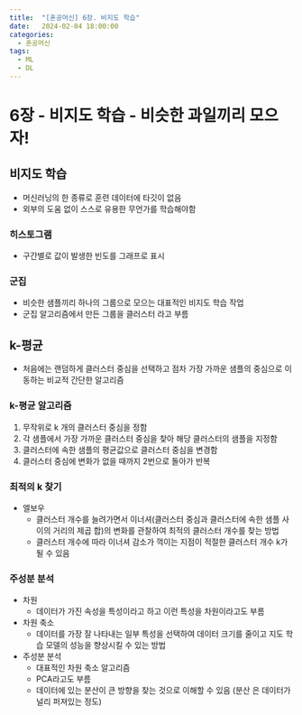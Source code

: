 ```yaml
---
title:  "[혼공머신] 6장. 비지도 학습"
date:   2024-02-04 18:00:00
categories:
  - 혼공머신
tags:
  - ML
  - DL
---
```

# 6장 - 비지도 학습 - 비슷한 과일끼리 모으자!

## 비지도 학습
- 머신러닝의 한 종류로 훈련 데이터에 타깃이 없음
- 외부의 도움 없이 스스로 유용한 무언가를 학습해야함

### 히스토그램
- 구간별로 값이 발생한 빈도를 그래프로 표시

### 군집
- 비슷한 샘플끼리 하나의 그룹으로 모으는 대표적인 비지도 학습 작업
- 군집 알고리즘에서 만든 그룹을 클러스터 라고 부름

## k-평균
- 처음에는 랜덤하게 클러스터 중심을 선택하고 점차 가장 가까운 샘플의 중심으로 이동하는 비교적 간단한 알고리즘

### k-평균 알고리즘
1. 무작위로 k 개의 클러스터 중심을 정함
2. 각 샘플에서 가장 가까운 클러스터 중심을 찾아 해당 클러스터의 샘플을 지정함
3. 클러스터에 속한 샘플의 평균값으로 클러스터 중심을 변경함
4. 클러스터 중심에 변화가 없을 때까지 2번으로 돌아가 반복

### 최적의 k 찾기
- 엘보우
  - 클러스터 개수를 늘려가면서 이너셔(클러스터 중심과 클러스터에 속한 샘플 사이의 거리의 제곱 합)의 변화를 관찰하여 최적의 클러스터 개수를 찾는 방법
  - 클러스터 개수에 따라 이너셔 감소가 꺽이는 지점이 적절한 클러스터 개수 k가 될 수 있음
### 주성분 분석
- 차원
  - 데이터가 가진 속성을 특성이라고 하고 이런 특성을 차원이라고도 부름
- 차원 축소
  - 데이터를 가장 잘 나타내는 일부 특성을 선택하여 데이터 크기를 줄이고 지도 학습 모델의 성능을 향상시킬 수 있는 방법
- 주성분 분석
  - 대표적인 차원 축소 알고리즘
  - PCA라고도 부름
  - 데이터에 있는 분산이 큰 방향을 찾는 것으로 이해할 수 있음 (분산 은 데이터가 널리 퍼져있는 정도)
